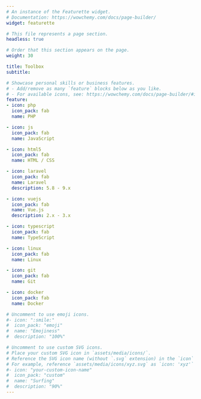 ```yaml
---
# An instance of the Featurette widget.
# Documentation: https://wowchemy.com/docs/page-builder/
widget: featurette

# This file represents a page section.
headless: true

# Order that this section appears on the page.
weight: 30

title: Toolbox
subtitle:

# Showcase personal skills or business features.
# - Add/remove as many `feature` blocks below as you like.
# - For available icons, see: https://wowchemy.com/docs/page-builder/#icons
feature:
- icon: php
  icon_pack: fab
  name: PHP

- icon: js
  icon_pack: fab
  name: JavaScript

- icon: html5
  icon_pack: fab
  name: HTML / CSS

- icon: laravel
  icon_pack: fab
  name: Laravel
  description: 5.8 - 9.x

- icon: vuejs
  icon_pack: fab
  name: Vue.js
  description: 2.x - 3.x

- icon: typescript
  icon_pack: fab
  name: TypeScript

- icon: linux
  icon_pack: fab
  name: Linux

- icon: git
  icon_pack: fab
  name: Git

- icon: docker
  icon_pack: fab
  name: Docker

# Uncomment to use emoji icons.
#- icon: ":smile:"
#  icon_pack: "emoji"
#  name: "Emojiness"
#  description: "100%"

# Uncomment to use custom SVG icons.
# Place your custom SVG icon in `assets/media/icons/`.
# Reference the SVG icon name (without `.svg` extension) in the `icon` field.
# For example, reference `assets/media/icons/xyz.svg` as `icon: 'xyz'`
#- icon: "your-custom-icon-name"
#  icon_pack: "custom"
#  name: "Surfing"
#  description: "90%"
---
```


